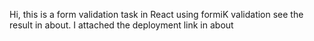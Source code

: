 Hi, this is a form validation task in React using formiK validation see the result in about.
I attached the deployment link in about 
